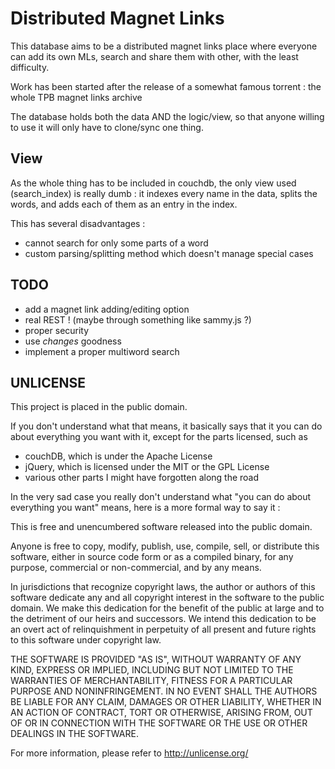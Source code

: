 # Distributed Magnet Links

This database aims to be a distributed magnet links place where everyone
can add its own MLs, search and share them with other, with the least
difficulty.

Work has been started after the release of a somewhat famous torrent :
the whole TPB magnet links archive

The database holds both the data AND the logic/view, so that anyone
willing to use it will only have to clone/sync one thing.

## View

As the whole thing has to be included in couchdb, the only view used
(search_index) is really dumb : it indexes every name in the data,
	splits the words, and adds each of them as an entry in the index.

This has several disadvantages :

* cannot search for only some parts of a word
* custom parsing/splitting method which doesn't manage special cases


## TODO
* add a magnet link adding/editing option
* real REST ! (maybe through something like sammy.js ?)
* proper security
* use _changes_ goodness
* implement a proper multiword search

## UNLICENSE
This project is placed in the public domain.

If you don't understand what that means, it basically says that it you
can do about everything you want with it, except for the parts licensed,
such as 

* couchDB, which is under the Apache License
* jQuery, which is licensed under the MIT or the GPL License
* various other parts I might have forgotten along the road

In the very sad case you really don't understand what "you can do
about everything you want" means, here is a more formal way to say it :

This is free and unencumbered software released into the public domain.

Anyone is free to copy, modify, publish, use, compile, sell, or
distribute this software, either in source code form or as a compiled
binary, for any purpose, commercial or non-commercial, and by any
means.

In jurisdictions that recognize copyright laws, the author or authors
of this software dedicate any and all copyright interest in the
software to the public domain. We make this dedication for the benefit
of the public at large and to the detriment of our heirs and
successors. We intend this dedication to be an overt act of
relinquishment in perpetuity of all present and future rights to this
software under copyright law.

THE SOFTWARE IS PROVIDED "AS IS", WITHOUT WARRANTY OF ANY KIND, EXPRESS
OR IMPLIED, INCLUDING BUT NOT LIMITED TO THE WARRANTIES OF
MERCHANTABILITY, FITNESS FOR A PARTICULAR PURPOSE AND NONINFRINGEMENT.
IN NO EVENT SHALL THE AUTHORS BE LIABLE FOR ANY CLAIM, DAMAGES OR OTHER
LIABILITY, WHETHER IN AN ACTION OF CONTRACT, TORT OR OTHERWISE, ARISING
FROM, OUT OF OR IN CONNECTION WITH THE SOFTWARE OR THE USE OR OTHER
DEALINGS IN THE SOFTWARE.

For more information, please refer to <http://unlicense.org/>
